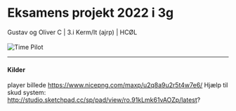 # Eksamens projekt 2022 i 3g
Gustav og Oliver C | 3.i Kerm/It (ajrp) | HCØL
<br><br>
![Time Pilot](https://nintendoeverything.com/wp-content/uploads/time-pilot.jpg)
___
#### Kilder
player billede https://www.nicepng.com/maxp/u2q8a9u2r5t4w7e6/ 
Hjælp til skud system: http://studio.sketchpad.cc/sp/pad/view/ro.91kLmk61vAOZp/latest?
